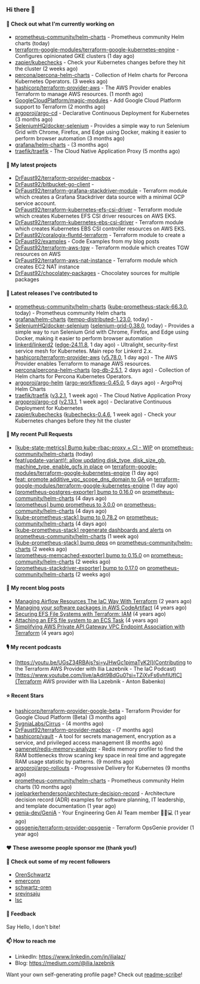 ### Hi there 👋

#### 👷 Check out what I'm currently working on

- [prometheus-community/helm-charts](https://github.com/prometheus-community/helm-charts) - Prometheus community Helm charts (today)
- [terraform-google-modules/terraform-google-kubernetes-engine](https://github.com/terraform-google-modules/terraform-google-kubernetes-engine) - Configures opinionated GKE clusters (1 day ago)
- [zapier/kubechecks](https://github.com/zapier/kubechecks) - Check your Kubernetes changes before they hit the cluster (2 weeks ago)
- [percona/percona-helm-charts](https://github.com/percona/percona-helm-charts) - Collection of Helm charts for Percona Kubernetes Operators. (3 weeks ago)
- [hashicorp/terraform-provider-aws](https://github.com/hashicorp/terraform-provider-aws) - The AWS Provider enables Terraform to manage AWS resources. (1 month ago)
- [GoogleCloudPlatform/magic-modules](https://github.com/GoogleCloudPlatform/magic-modules) - Add Google Cloud Platform support to Terraform (2 months ago)
- [argoproj/argo-cd](https://github.com/argoproj/argo-cd) - Declarative Continuous Deployment for Kubernetes (3 months ago)
- [SeleniumHQ/docker-selenium](https://github.com/SeleniumHQ/docker-selenium) - Provides a simple way to run Selenium Grid with Chrome, Firefox, and Edge using Docker, making it easier to perform browser automation (3 months ago)
- [grafana/helm-charts](https://github.com/grafana/helm-charts) -  (3 months ago)
- [traefik/traefik](https://github.com/traefik/traefik) - The Cloud Native Application Proxy (5 months ago)

#### 🌱 My latest projects

- [DrFaust92/terraform-provider-mapbox](https://github.com/DrFaust92/terraform-provider-mapbox) - 
- [DrFaust92/bitbucket-go-client](https://github.com/DrFaust92/bitbucket-go-client) - 
- [DrFaust92/terraform-grafana-stackdriver-module](https://github.com/DrFaust92/terraform-grafana-stackdriver-module) - Terraform module which creates a Grafana Stackdriver data source with a minimal GCP service account.
- [DrFaust92/terraform-kubernetes-efs-csi-driver](https://github.com/DrFaust92/terraform-kubernetes-efs-csi-driver) - Terraform module which creates Kubernetes EFS CSI driver resources on AWS EKS.
- [DrFaust92/terraform-kubernetes-ebs-csi-driver](https://github.com/DrFaust92/terraform-kubernetes-ebs-csi-driver) - Terraform module which creates Kubernetes EBS CSI controller resources on AWS EKS.
- [DrFaust92/coralogix-fluntd-terraform](https://github.com/DrFaust92/coralogix-fluntd-terraform) - Terraform module to create a 
- [DrFaust92/examples](https://github.com/DrFaust92/examples) - Code Examples from my blog posts
- [DrFaust92/terraform-aws-tgw](https://github.com/DrFaust92/terraform-aws-tgw) - Terraform module which creates TGW resources on AWS
- [DrFaust92/terraform-aws-nat-instance](https://github.com/DrFaust92/terraform-aws-nat-instance) - Terraform module which creates EC2 NAT instance
- [DrFaust92/chocolatey-packages](https://github.com/DrFaust92/chocolatey-packages) - Chocolatey sources for multiple packages

#### 🔭 Latest releases I've contributed to

- [prometheus-community/helm-charts](https://github.com/prometheus-community/helm-charts) ([kube-prometheus-stack-66.3.0](https://github.com/prometheus-community/helm-charts/releases/tag/kube-prometheus-stack-66.3.0), today) - Prometheus community Helm charts
- [grafana/helm-charts](https://github.com/grafana/helm-charts) ([tempo-distributed-1.23.0](https://github.com/grafana/helm-charts/releases/tag/tempo-distributed-1.23.0), today) - 
- [SeleniumHQ/docker-selenium](https://github.com/SeleniumHQ/docker-selenium) ([selenium-grid-0.38.0](https://github.com/SeleniumHQ/docker-selenium/releases/tag/selenium-grid-0.38.0), today) - Provides a simple way to run Selenium Grid with Chrome, Firefox, and Edge using Docker, making it easier to perform browser automation
- [linkerd/linkerd2](https://github.com/linkerd/linkerd2) ([edge-24.11.8](https://github.com/linkerd/linkerd2/releases/tag/edge-24.11.8), 1 day ago) - Ultralight, security-first service mesh for Kubernetes. Main repo for Linkerd 2.x.
- [hashicorp/terraform-provider-aws](https://github.com/hashicorp/terraform-provider-aws) ([v5.78.0](https://github.com/hashicorp/terraform-provider-aws/releases/tag/v5.78.0), 1 day ago) - The AWS Provider enables Terraform to manage AWS resources.
- [percona/percona-helm-charts](https://github.com/percona/percona-helm-charts) ([pg-db-2.5.1](https://github.com/percona/percona-helm-charts/releases/tag/pg-db-2.5.1), 2 days ago) - Collection of Helm charts for Percona Kubernetes Operators.
- [argoproj/argo-helm](https://github.com/argoproj/argo-helm) ([argo-workflows-0.45.0](https://github.com/argoproj/argo-helm/releases/tag/argo-workflows-0.45.0), 5 days ago) - ArgoProj Helm Charts
- [traefik/traefik](https://github.com/traefik/traefik) ([v3.2.1](https://github.com/traefik/traefik/releases/tag/v3.2.1), 1 week ago) - The Cloud Native Application Proxy
- [argoproj/argo-cd](https://github.com/argoproj/argo-cd) ([v2.13.1](https://github.com/argoproj/argo-cd/releases/tag/v2.13.1), 1 week ago) - Declarative Continuous Deployment for Kubernetes
- [zapier/kubechecks](https://github.com/zapier/kubechecks) ([kubechecks-0.4.6](https://github.com/zapier/kubechecks/releases/tag/kubechecks-0.4.6), 1 week ago) - Check your Kubernetes changes before they hit the cluster

#### 🔨 My recent Pull Requests

- [[kube-state-metrics] Bump kube-rbac-proxy &#43; CI - WIP](https://github.com/prometheus-community/helm-charts/pull/5023) on [prometheus-community/helm-charts](https://github.com/prometheus-community/helm-charts) (today)
- [feat(update-variant)!: allow updating disk_type, disk_size_gb, machine_type, enable_gcfs in place](https://github.com/terraform-google-modules/terraform-google-kubernetes-engine/pull/2195) on [terraform-google-modules/terraform-google-kubernetes-engine](https://github.com/terraform-google-modules/terraform-google-kubernetes-engine) (1 day ago)
- [feat: promote additive_vpc_scope_dns_domain to GA](https://github.com/terraform-google-modules/terraform-google-kubernetes-engine/pull/2194) on [terraform-google-modules/terraform-google-kubernetes-engine](https://github.com/terraform-google-modules/terraform-google-kubernetes-engine) (1 day ago)
- [[prometheus-postgres-exporter] bump to 0.16.0](https://github.com/prometheus-community/helm-charts/pull/5018) on [prometheus-community/helm-charts](https://github.com/prometheus-community/helm-charts) (4 days ago)
- [[prometheus] bump prometheus to 3.0.0](https://github.com/prometheus-community/helm-charts/pull/5017) on [prometheus-community/helm-charts](https://github.com/prometheus-community/helm-charts) (4 days ago)
- [[kube-prometheus-stack] bump to 0.78.2](https://github.com/prometheus-community/helm-charts/pull/5016) on [prometheus-community/helm-charts](https://github.com/prometheus-community/helm-charts) (4 days ago)
- [[kube-prometheus-stack] regenerate dashboards and alerts](https://github.com/prometheus-community/helm-charts/pull/4997) on [prometheus-community/helm-charts](https://github.com/prometheus-community/helm-charts) (1 week ago)
- [[kube-prometheus-stack] bump deps](https://github.com/prometheus-community/helm-charts/pull/4989) on [prometheus-community/helm-charts](https://github.com/prometheus-community/helm-charts) (2 weeks ago)
- [[prometheus-memcached-exporter] bump to 0.15.0](https://github.com/prometheus-community/helm-charts/pull/4988) on [prometheus-community/helm-charts](https://github.com/prometheus-community/helm-charts) (2 weeks ago)
- [[prometheus-stackdriver-exporter] bump to 0.17.0](https://github.com/prometheus-community/helm-charts/pull/4987) on [prometheus-community/helm-charts](https://github.com/prometheus-community/helm-charts) (2 weeks ago)

#### 📜 My recent blog posts

- [Managing Airflow Resources The IaC Way With Terraform](https://engineering.placer.ai/managing-airflow-resources-the-iac-way-with-terraform-ea5b8db573ad?source=rss-cac402f06fa8------2) (2 years ago)
- [Managing your software packages in AWS CodeArtifact](https://medium.com/@ilia.lazebnik/managing-your-software-packages-in-aws-codeartifact-12d00053e243?source=rss-cac402f06fa8------2) (4 years ago)
- [Securing EFS File Systems with Terraform: IAM](https://medium.com/@ilia.lazebnik/securing-efs-file-systems-with-terraform-iam-d2a066c198ab?source=rss-cac402f06fa8------2) (4 years ago)
- [Attaching an EFS file system to an ECS Task](https://medium.com/@ilia.lazebnik/attaching-an-efs-file-system-to-an-ecs-task-7bd15b76a6ef?source=rss-cac402f06fa8------2) (4 years ago)
- [Simplifying AWS Private API Gateway VPC Endpoint Association with Terraform](https://medium.com/@ilia.lazebnik/simplifying-aws-private-api-gateway-vpc-endpoint-association-with-terraform-b379a247afbf?source=rss-cac402f06fa8------2) (4 years ago)

#### 🎙️ My recent podcasts
- [https://youtu.be/UGsZ34RBAjs?si=yJHwGc1pjmaTyK2l](Contributing to the Terraform AWS Provider with Ilia Lazebnik - The IaC Podcast)
- [https://www.youtube.com/live/aAdit9BdGu0?si=TZiXvFs6vhfIUfIC](Terraform AWS provider with Ilia Lazebnik - Anton Babenko)

#### ⭐ Recent Stars

- [hashicorp/terraform-provider-google-beta](https://github.com/hashicorp/terraform-provider-google-beta) - Terraform Provider for Google Cloud Platform (Beta) (3 months ago)
- [SygniaLabs/Cirrus](https://github.com/SygniaLabs/Cirrus) -  (4 months ago)
- [DrFaust92/terraform-provider-mapbox](https://github.com/DrFaust92/terraform-provider-mapbox) -  (7 months ago)
- [hashicorp/vault](https://github.com/hashicorp/vault) - A tool for secrets management, encryption as a service, and privileged access management (8 months ago)
- [gamenet/redis-memory-analyzer](https://github.com/gamenet/redis-memory-analyzer) - Redis memory profiler to find the RAM bottlenecks throw scaning key space in real time and aggregate RAM usage statistic by patterns. (9 months ago)
- [argoproj/argo-rollouts](https://github.com/argoproj/argo-rollouts) - Progressive Delivery for Kubernetes (9 months ago)
- [prometheus-community/helm-charts](https://github.com/prometheus-community/helm-charts) - Prometheus community Helm charts (10 months ago)
- [joelparkerhenderson/architecture-decision-record](https://github.com/joelparkerhenderson/architecture-decision-record) - Architecture decision record (ADR) examples for software planning, IT leadership, and template documentation (1 year ago)
- [genia-dev/GeniA](https://github.com/genia-dev/GeniA) - Your Engineering Gen AI Team member 🧬🤖💻 (1 year ago)
- [opsgenie/terraform-provider-opsgenie](https://github.com/opsgenie/terraform-provider-opsgenie) - Terraform OpsGenie provider (1 year ago)

#### ❤️ These awesome people sponsor me (thank you!)


#### 👯 Check out some of my recent followers

- [OrenSchwartz](https://github.com/OrenSchwartz)
- [emerconn](https://github.com/emerconn)
- [schwartz-oren](https://github.com/schwartz-oren)
- [srevinsaju](https://github.com/srevinsaju)
- [lsc](https://github.com/lsc)

#### 💬 Feedback

Say Hello, I don't bite!

#### 📫 How to reach me

- LinkedIn: https://www.linkedin.com/in/ilialaz/
- Blog: https://medium.com/@ilia.lazebnik

Want your own self-generating profile page? Check out [readme-scribe](https://github.com/muesli/readme-scribe)!


